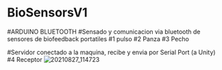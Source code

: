 # BioSensorsV1
#ARDUINO BLUETOOTH
#Sensado y comunicacion via bluetooth de sensores de biofeedback portatiles
#1 pulso
#2 Panza
#3 Pecho

#Servidor conectado a la maquina, recibe y envia por Serial Port (a Unity)
#4 Receptor
![20210827_114723](https://user-images.githubusercontent.com/41321821/146995970-ef39495a-22d1-486f-bd01-8a5267ed9872.jpg)
